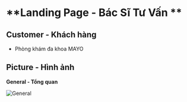 # **Landing Page - Bác Sĩ Tư Vấn **

## **Customer - Khách hàng**

- Phòng khám đa khoa MAYO

## **Picture - Hình ảnh**

**General - Tổng quan**

![General](./picture/1.png)
